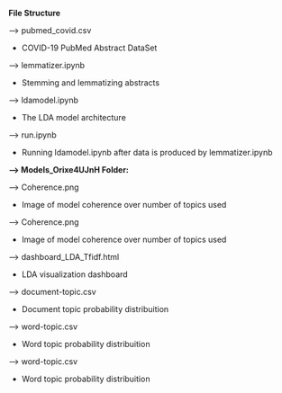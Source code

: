 **File Structure**

--> pubmed_covid.csv
* COVID-19 PubMed Abstract DataSet

--> lemmatizer.ipynb
* Stemming and lemmatizing abstracts 

--> ldamodel.ipynb
* The LDA model architecture

--> run.ipynb
* Running ldamodel.ipynb after data is produced by lemmatizer.ipynb

**--> Models_Orixe4UJnH Folder:**

  --> Coherence.png
  * Image of model coherence over number of topics used

  --> Coherence.png
  * Image of model coherence over number of topics used

  --> dashboard_LDA_Tfidf.html
  * LDA visualization dashboard

  --> document-topic.csv
  * Document topic probability distribuition

  --> word-topic.csv
  * Word topic probability distribuition

  --> word-topic.csv
  * Word topic probability distribuition



  


  
